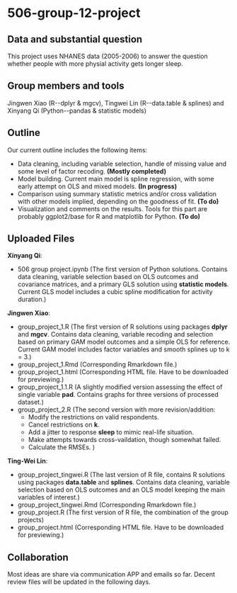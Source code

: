 # 506-group-12-project

## Data and substantial question
  This project uses NHANES data (2005-2006) to answer the question whether people with more physial activity gets longer sleep. 
  
## Group members and tools 
  Jingwen Xiao (R--dplyr & mgcv), Tingwei Lin (R--data.table & splines) and Xinyang Qi (Python--pandas & statistic models)

## Outline
Our current outline includes the following items:
  - Data cleaning, including variable selection, handle of missing value and some level of factor recoding. **(Mostly completed)**
  - Model building. Current main model is spline regression, with some early attempt on OLS and mixed models. **(In progress)**
  - Comparison using summary statistic metrics and/or cross validation with other models implied, depending on the goodness of fit. **(To do)**
  - Visualization and comments on the results. Tools for this part are probably ggplot2/base for R and matplotlib for Python. **(To do)**

## Uploaded Files 
 
 **Xinyang Qi**:
 - 506 group project.ipynb (The first version of Python solutions. Contains data cleaning, variable selection based on OLS outcomes and covariance matrices, and a primary GLS solution using **statistic models**. Current GLS model includes a cubic spline modification for activity duration.)
  
 **Jingwen Xiao**:
 - group_project_1.R (The first version of R solutions using packages **dplyr** and **mgcv**. Contains data cleaning, variable recoding and selection based on primary GAM model outcomes and a simple OLS for reference. Current GAM model includes factor variables and smooth splines up to k = 3.)
 - group_project_1.Rmd (Corresponding Rmarkdown file.)
 - group_project_1.html (Corresponding HTML file. Have to be downloaded for previewing.)
 - group_project_1.1.R (A slightly modified version assessing the effect of single variable **pad**. Contains graphs for three versions of processed dataset.)
 - group_project_2.R (The second version with more revision/addition:
   - Modify the restrictions on valid respondents.
   - Cancel restrictions on **k**.
   - Add a jitter to response **sleep** to mimic real-life situation.
   - Make attempts towards cross-vaildation, though somewhat failed.
   - Calculate the RMSEs. )
 
 **Ting-Wei Lin**:
  - group_project_tingwei.R (The last version of R file, contains R solutions using packages **data.table** and **splines**. Contains data cleaning, variable selection based on OLS outcomes and an OLS model keeping the main variables of interest.)
  - group_project_tingwei.Rmd (Corresponding Rmarkdown file.)
  - group_project.R (The first version of R file, the combination of the group projects)
  - group_project.html (Corresponding HTML file. Have to be downloaded for previewing.)

## Collaboration

Most ideas are share via communication APP and emails so far. Decent review files will be updated in the following days.
